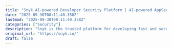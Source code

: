 ```yaml
---
title: "Snyk AI-powered Developer Security Platform | AI-powered AppSec Tool &amp; Security Platform | Snyk"
date: "2025-09-30T00:11:40.358Z"
lastmod: "2025-09-30T00:11:40.358Z"
categories: ["Security"]
description: "Snyk is the trusted platform for developing fast and securing modern AI-based application development. Book a demo today to build and run secure code with the power of AI."
original_url: "https://snyk.io/"
draft: false
---
```

